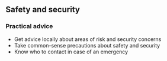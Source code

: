 ## Safety and security

### **Practical advice**

* Get advice locally about areas of risk and security concerns
* Take common-sense precautions about safety and security
* Know who to contact in case of an emergency